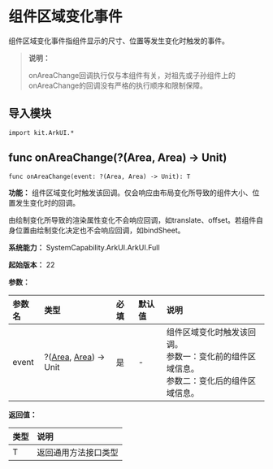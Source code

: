 # 组件区域变化事件

组件区域变化事件指组件显示的尺寸、位置等发生变化时触发的事件。

> **说明：**
>
> onAreaChange回调执行仅与本组件有关，对祖先或子孙组件上的onAreaChange的回调没有严格的执行顺序和限制保障。

## 导入模块

```cangjie
import kit.ArkUI.*
```

## func onAreaChange(?(Area, Area) -> Unit)

```cangjie
func onAreaChange(event: ?(Area, Area) -> Unit): T
```

**功能：** 组件区域变化时触发该回调。仅会响应由布局变化所导致的组件大小、位置发生变化时的回调。

由绘制变化所导致的渲染属性变化不会响应回调，如translate、offset。若组件自身位置由绘制变化决定也不会响应回调，如bindSheet。

**系统能力：** SystemCapability.ArkUI.ArkUI.Full

**起始版本：** 22

**参数：**

|参数名|类型|必填|默认值|说明|
|:---|:---|:---|:---|:---|
|event|?([Area](./cj-common-types.md#class-area), [Area](./cj-common-types.md#class-area)) -> Unit|是|-|组件区域变化时触发该回调。<br/>参数一：变化前的组件区域信息。<br/>参数二：变化后的组件区域信息。|

**返回值：**

|类型|说明|
|:---|:---|
|T|返回通用方法接口类型|